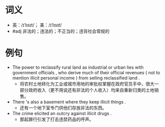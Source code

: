 # 词义
- 英：/ɪˈlɪsɪt/； 美：/ɪˈlɪsɪt/
- #adj 非法的；违法的；不正当的；违背社会常规的
# 例句
- The power to reclassify rural land as industrial or urban lies with government officials , who derive much of their official revenues ( not to mention illicit personal income ) from selling reclassified land .
	- 将农村土地转化为工业或城市用地的审批权掌握在政府官员手中，很大一部分政府收入（更不用说还有非法的个人收入）均来自重新归类的土地销售。
- There 's also a basement where they keep illicit things .
	- 还有一个地下室专门供他们存放非法的东西。
- The crime elicited an outcry against illicit drugs .
	- 那起罪行引发了打击违禁药品的呼声。
